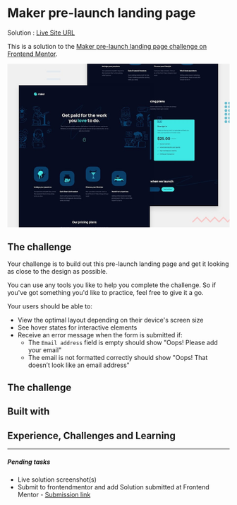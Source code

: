 #  Maker pre-launch landing page

Solution : [Live Site URL](https://frontend-mentor-challenges-ecru.vercel.app/maker-pre-launch-landing-page/)

This is a solution to the [Maker pre-launch landing page challenge on Frontend Mentor](https://www.frontendmentor.io/challenges/maker-prelaunch-landing-page-WVZIJtKLd).

![Design preview for the Maker pre-launch landing page coding challenge](./preview.jpg)


## The challenge

Your challenge is to build out this pre-launch landing page and get it looking as close to the design as possible.

You can use any tools you like to help you complete the challenge. So if you've got something you'd like to practice, feel free to give it a go.

Your users should be able to:

- View the optimal layout depending on their device's screen size
- See hover states for interactive elements
- Receive an error message when the form is submitted if:
  - The `Email address` field is empty should show "Oops! Please add your email"
  - The email is not formatted correctly should show "Oops! That doesn’t look like an email address"

## The challenge

## Built with 

## Experience, Challenges and Learning

----

##### Pending tasks 

- Live solution screenshot(s)
- Submit to frontendmentor and add Solution submitted at Frontend Mentor - [Submission link]()